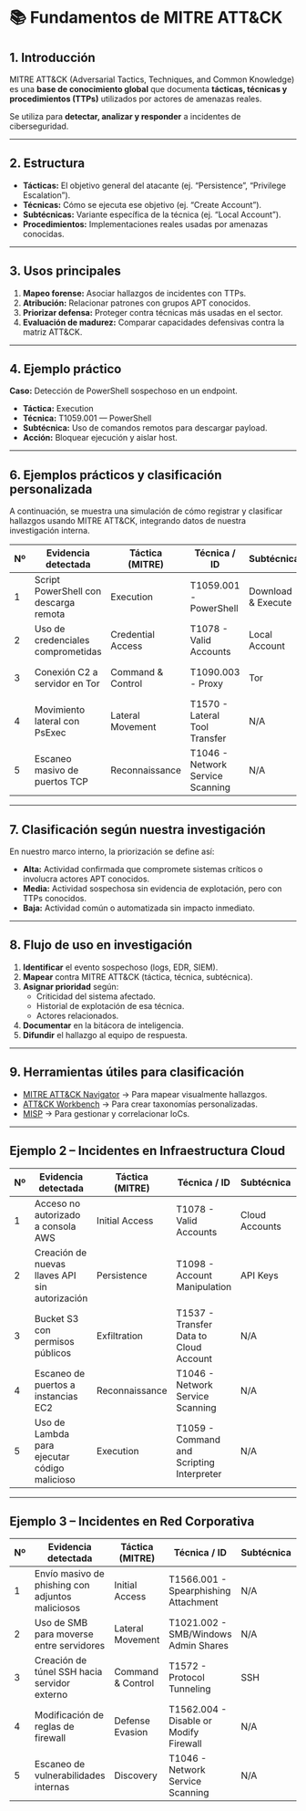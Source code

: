# 📚 Fundamentos de MITRE ATT&CK

## 1. Introducción
MITRE ATT&CK (Adversarial Tactics, Techniques, and Common Knowledge) es una **base de conocimiento global** que documenta **tácticas, técnicas y procedimientos (TTPs)** utilizados por actores de amenazas reales.

Se utiliza para **detectar, analizar y responder** a incidentes de ciberseguridad.

---

## 2. Estructura
- **Tácticas:** El objetivo general del atacante (ej. “Persistence”, “Privilege Escalation”).
- **Técnicas:** Cómo se ejecuta ese objetivo (ej. “Create Account”).
- **Subtécnicas:** Variante específica de la técnica (ej. “Local Account”).
- **Procedimientos:** Implementaciones reales usadas por amenazas conocidas.

---

## 3. Usos principales
1. **Mapeo forense:** Asociar hallazgos de incidentes con TTPs.
2. **Atribución:** Relacionar patrones con grupos APT conocidos.
3. **Priorizar defensa:** Proteger contra técnicas más usadas en el sector.
4. **Evaluación de madurez:** Comparar capacidades defensivas contra la matriz ATT&CK.

---

## 4. Ejemplo práctico
**Caso:** Detección de PowerShell sospechoso en un endpoint.
- **Táctica:** Execution
- **Técnica:** T1059.001 — PowerShell
- **Subtécnica:** Uso de comandos remotos para descargar payload.
- **Acción:** Bloquear ejecución y aislar host.

---



## 6. Ejemplos prácticos y clasificación personalizada

A continuación, se muestra una simulación de cómo registrar y clasificar hallazgos usando MITRE ATT&CK, integrando datos de nuestra investigación interna.

| Nº | Evidencia detectada                          | Táctica (MITRE)       | Técnica / ID            | Subtécnica           | Actor/Grupo posible | Prioridad interna | Observaciones |
|----|----------------------------------------------|-----------------------|-------------------------|----------------------|---------------------|-------------------|--------------|
| 1  | Script PowerShell con descarga remota        | Execution             | T1059.001 - PowerShell  | Download & Execute   | APT28               | **Alta**          | Intento de conexión a IP maliciosa en RU |
| 2  | Uso de credenciales comprometidas            | Credential Access     | T1078 - Valid Accounts  | Local Account        | Desconocido         | Media             | Contraseña obtenida vía phishing |
| 3  | Conexión C2 a servidor en Tor                 | Command & Control     | T1090.003 - Proxy       | Tor                   | Lazarus Group       | **Alta**          | Persistencia confirmada vía tráfico cifrado |
| 4  | Movimiento lateral con PsExec                | Lateral Movement      | T1570 - Lateral Tool Transfer | N/A           | FIN7                | Alta              | Expansión a servidores internos |
| 5  | Escaneo masivo de puertos TCP                 | Reconnaissance        | T1046 - Network Service Scanning | N/A        | Script kiddies      | Baja              | Actividad previa a intrusión |

---

## 7. Clasificación según nuestra investigación

En nuestro marco interno, la priorización se define así:

- **Alta:** Actividad confirmada que compromete sistemas críticos o involucra actores APT conocidos.
- **Media:** Actividad sospechosa sin evidencia de explotación, pero con TTPs conocidos.
- **Baja:** Actividad común o automatizada sin impacto inmediato.

---

## 8. Flujo de uso en investigación

1. **Identificar** el evento sospechoso (logs, EDR, SIEM).
2. **Mapear** contra MITRE ATT&CK (táctica, técnica, subtécnica).
3. **Asignar prioridad** según:
   - Criticidad del sistema afectado.
   - Historial de explotación de esa técnica.
   - Actores relacionados.
4. **Documentar** en la bitácora de inteligencia.
5. **Difundir** el hallazgo al equipo de respuesta.

---

## 9. Herramientas útiles para clasificación

- [MITRE ATT&CK Navigator](https://mitre-attack.github.io/attack-navigator/) → Para mapear visualmente hallazgos.
- [ATT&CK Workbench](https://attack.mitre.org/resources/attack-workbench/) → Para crear taxonomías personalizadas.
- [MISP](https://www.misp-project.org/) → Para gestionar y correlacionar IoCs.

---



## Ejemplo 2 – Incidentes en Infraestructura Cloud

| Nº | Evidencia detectada                           | Táctica (MITRE)           | Técnica / ID                | Subtécnica             | Actor/Grupo posible | Prioridad interna | Observaciones |
|----|-----------------------------------------------|---------------------------|-----------------------------|------------------------|---------------------|-------------------|--------------|
| 1  | Acceso no autorizado a consola AWS            | Initial Access            | T1078 - Valid Accounts      | Cloud Accounts         | APT29               | **Alta**          | Compromiso de credenciales IAM |
| 2  | Creación de nuevas llaves API sin autorización| Persistence               | T1098 - Account Manipulation| API Keys               | Desconocido         | Alta              | Persistencia en entorno productivo |
| 3  | Bucket S3 con permisos públicos               | Exfiltration              | T1537 - Transfer Data to Cloud Account | N/A         | N/A                 | Media             | Riesgo de fuga de datos sensibles |
| 4  | Escaneo de puertos a instancias EC2           | Reconnaissance            | T1046 - Network Service Scanning | N/A              | Script kiddies      | Baja              | Actividad previa a explotación |
| 5  | Uso de Lambda para ejecutar código malicioso  | Execution                 | T1059 - Command and Scripting Interpreter | N/A    | N/A                 | Alta              | Uso de servicio legítimo como vector de ataque |

---

## Ejemplo 3 – Incidentes en Red Corporativa

| Nº | Evidencia detectada                           | Táctica (MITRE)           | Técnica / ID                | Subtécnica             | Actor/Grupo posible | Prioridad interna | Observaciones |
|----|-----------------------------------------------|---------------------------|-----------------------------|------------------------|---------------------|-------------------|--------------|
| 1  | Envío masivo de phishing con adjuntos maliciosos | Initial Access          | T1566.001 - Spearphishing Attachment | N/A   | APT32               | **Alta**          | Documento PDF con macro maliciosa |
| 2  | Uso de SMB para moverse entre servidores      | Lateral Movement          | T1021.002 - SMB/Windows Admin Shares | N/A  | Desconocido         | Alta              | Transferencia de payload entre hosts |
| 3  | Creación de túnel SSH hacia servidor externo  | Command & Control         | T1572 - Protocol Tunneling  | SSH                    | FIN8                | Alta              | C2 persistente no autorizado |
| 4  | Modificación de reglas de firewall            | Defense Evasion           | T1562.004 - Disable or Modify Firewall | N/A   | N/A                 | Alta              | Intento de abrir puertos para acceso remoto |
| 5  | Escaneo de vulnerabilidades internas          | Discovery                 | T1046 - Network Service Scanning | N/A              | Script kiddies      | Media             | Herramienta Nmap detectada en activo interno |
